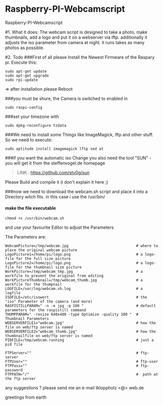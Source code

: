 Raspberry-PI-Webcamscript
=========================

Raspberry-PI-Webcamscript

#1. What it does: 
	The webcam script is designed to take a photo, make thumbnails, add a logo and put it on a webserver via lftp.
	additionally it adjusts the iso parameter from camera at night. it runs takes as many photos as possible. 
	

#2. Todo 
###First of all please Install the Newest Firmware of the Raspary pi. Execute this:

	sudo apt-get update
	sudo apt-get upgrade
	sudo rpi-update
	
	

=> after installation please Reboot

###you must be shure, the Camera is switched to enabled in 

	sudo raspi-config
	
###set your timezone with

	sudo dpkg-reconfigure tzdata

###We need to install some Things like ImageMagick, lftp and other stuff. So we need to execute:

	sudo aptitude install imagemagick lftp sed at 

###if you want the automatic iso Change you also need the tool "SUN" - you will get it from the steffenvogel.de homepage
> LINK :  https://github.com/stv0g/sun  

Please Build and compile it (i don't explain it here ;)

###now we need to download the webcam.sh script and place it into a Directory witch fits. in this case i use the /usr/bin/

#### make the file executable
	chmod +x /usr/bin/webcam.sh

and use your favourite Editor to adjust the Parameters

The Parameters are:
		
	WebcamPicture=/tmp/webcam.jpg								# where to place the original webcam picture
	LogoPicture1=/home/pi/logo.png								# a logo-file for the full size picture
	LogoPicture2=/home/pi/logo.png								# a logo-file for the thumbnail size picture
	WorkPicture=/tmp/webcam_tmp.jpg								# a workfile to prevent the original from editing 
	WorkPictureThumbnail=/tmp/webcam_thumb.jpg					# a workfile for the thumpnail 
	LOGFILE=/var/log/webcam.sh.log								# a logfile
	ISOFILE=/etc/isowert										# the "iso" Parameter of the camera (and more)
	RASPISTILLPARAM=" -n -e jpg -q 100 "						# default parameters for the raspistill command 
	THUMPPARAM=" -resize 640x480 -type Optimize -quality 100 "	# Thumbnail Parameters 
	WEBSERVERFILE1="webcam.jpg"									# how the file on web/ftp server is named
	WEBSERVERFILE2="webcam_thumb.jpg"							# how the thumbnailfile on web/ftp server is named
	PIDFILE=/tmp/webcam.running									# just a pid file

	FTPServer=""												# ftp-server
	FTPUser=""													# ftp-user
	FTPPass=""													# ftp-password 
	FTPPATH="/"													#  path at the ftp server 
	



any suggestions ? please send me an e-mail tkloppholz <@> web.de

greetings from earth

